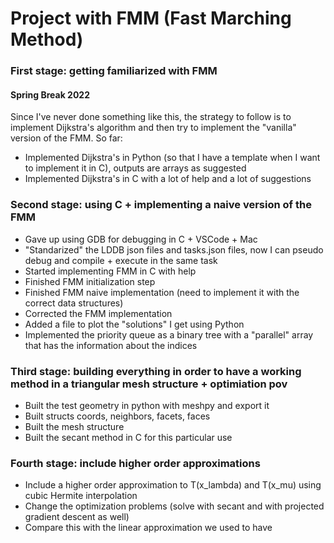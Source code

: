 # Project with FMM (Fast Marching Method)

### First stage: getting familiarized with FMM
#### Spring Break 2022
Since I've never done something like this, the strategy to follow is to implement Dijkstra's algorithm and then try to implement the "vanilla" version of the FMM. So far:

   - Implemented Dijkstra's in Python (so that I have a template when I want to implement it in C), outputs are arrays as suggested
   - Implemented Dijkstra's in C with a lot of help and a lot of suggestions

### Second stage: using C + implementing a naive version of the FMM
   - Gave up using GDB for debugging in C + VSCode + Mac
   - "Standarized" the LDDB json files and tasks.json files, now I can pseudo debug and compile + execute in the same task
   - Started implementing FMM in C with help
   - Finished FMM initialization step
   - Finished FMM naive implementation (need to implement it with the correct data structures)
   - Corrected the FMM implementation
   - Added a file to plot the "solutions" I get using Python
   - Implemented the priority queue as a binary tree with a "parallel" array that has the information about the indices

### Third stage: building everything in order to have a working method in a triangular mesh structure + optimiation pov
   - Built the test geometry in python with meshpy and export it
   - Built structs coords, neighbors, facets, faces
   - Built the mesh structure
   - Built the secant method in C for this particular use

### Fourth stage: include higher order approximations
   - Include a higher order approximation to T(x_lambda) and T(x_mu) using cubic Hermite interpolation
   - Change the optimization problems (solve with secant and with projected gradient descent as well)
   - Compare this with the linear approximation we used to have
